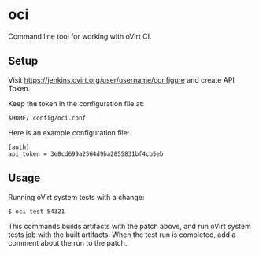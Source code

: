 # oci

Command line tool for working with oVirt CI.


## Setup

Visit https://jenkins.ovirt.org/user/username/configure
and create API Token.

Keep the token in the configuration file at:

    $HOME/.config/oci.conf

Here is an example configuration file:

    [auth]
    api_token = 3e8cd699a2564d9ba2855831bf4cb5eb


## Usage

Running oVirt system tests with a change:

    $ oci test 54321

This commands builds artifacts with the patch above, and run oVirt
system tests job with the built artifacts. When the test run is
completed, add a comment about the run to the patch.
